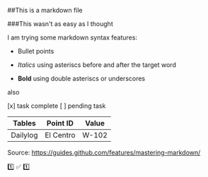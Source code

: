 ##This is a markdown file

###This wasn't as easy as I thought

I am trying some markdown syntax features:

* Bullet points

* _Italics_ using asteriscs before and after the target word

* __Bold__ using double asteriscs or underscores

also

[x] task complete
[ ] pending task

Tables | Point ID | Value
-------|----------|-------
Dailylog|El Centro|W-102

Source: https://guides.github.com/features/mastering-markdown/

:one: :white_check_mark: :one:

